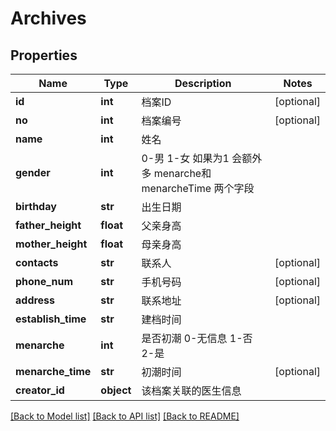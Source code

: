 # Archives

## Properties
Name | Type | Description | Notes
------------ | ------------- | ------------- | -------------
**id** | **int** | 档案ID | [optional] 
**no** | **int** | 档案编号 | [optional] 
**name** | **int** | 姓名 | 
**gender** | **int** | 0-男 1-女 如果为1 会额外多 menarche和menarcheTime 两个字段 | 
**birthday** | **str** | 出生日期 | 
**father_height** | **float** | 父亲身高 | 
**mother_height** | **float** | 母亲身高 | 
**contacts** | **str** | 联系人 | [optional] 
**phone_num** | **str** | 手机号码 | [optional] 
**address** | **str** | 联系地址 | [optional] 
**establish_time** | **str** | 建档时间 | 
**menarche** | **int** | 是否初潮 0-无信息 1-否 2-是 | 
**menarche_time** | **str** | 初潮时间 | [optional] 
**creator_id** | **object** | 该档案关联的医生信息 | 

[[Back to Model list]](../README.md#documentation-for-models) [[Back to API list]](../README.md#documentation-for-api-endpoints) [[Back to README]](../README.md)


